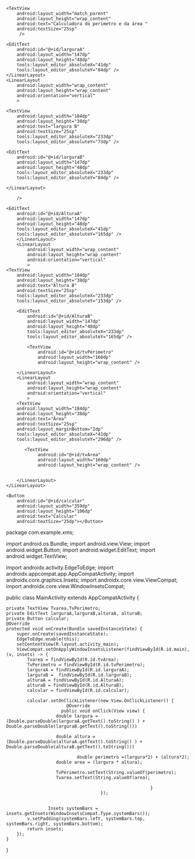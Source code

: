 <?xml version="1.0" encoding="utf-8"?>
<LinearLayout
    xmlns:android="http://schemas.android.com/apk/res/android"
    xmlns:app="http://schemas.android.com/apk/res-auto"
    xmlns:tools="http://schemas.android.com/tools"
    android:id="@+id/main"
    android:layout_width="match_parent"
    android:layout_height="match_parent"
    tools:context=".MainActivity"
    android:orientation="vertical"
    android:layout_margin="10dp"
    >

    <TextView
        android:layout_width="match_parent"
        android:layout_height="wrap_content"
        android:text="Calculadora do perimetro e da área "
        android:textSize="25sp"
         />

<LinearLayout
    android:layout_width="wrap_content"
    android:layout_height="wrap_content"
    android:orientation="horizontal"
    >
    <LinearLayout
        android:layout_width="wrap_content"
        android:layout_height="wrap_content"
        android:orientation="vertical"
        >
    <TextView
        android:layout_width="184dp"
        android:layout_height="38dp"
        android:text="largura A"
        android:textSize="25sp"
        tools:layout_editor_absoluteX="41dp"
        tools:layout_editor_absoluteY="73dp" />

    <EditText
        android:id="@+id/larguraA"
        android:layout_width="147dp"
        android:layout_height="48dp"
        tools:layout_editor_absoluteX="41dp"
        tools:layout_editor_absoluteY="84dp" />
    </LinearLayout>
    <LinearLayout
        android:layout_width="wrap_content"
        android:layout_height="wrap_content"
        android:orientation="vertical"
        >

    <TextView
        android:layout_width="184dp"
        android:layout_height="38dp"
        android:text="largura B"
        android:textSize="25sp"
        tools:layout_editor_absoluteX="233dp"
        tools:layout_editor_absoluteY="73dp" />

    <EditText
        android:id="@+id/larguraB"
        android:layout_width="147dp"
        android:layout_height="48dp"
        tools:layout_editor_absoluteX="233dp"
        tools:layout_editor_absoluteY="84dp" />

    </LinearLayout>
</LinearLayout>
    <LinearLayout
        android:layout_width="wrap_content"
        android:layout_height="wrap_content"
        android:orientation="horizontal"
        >
        <LinearLayout
            android:layout_width="wrap_content"
            android:layout_height="wrap_content"
            android:orientation="vertical"
            >
    <TextView
        android:layout_width="184dp"
        android:layout_height="38dp"
        android:text="Altura A"
        android:textSize="25sp"
        tools:layout_editor_absoluteX="41dp"
        tools:layout_editor_absoluteY="153dp"

        />

    <EditText
        android:id="@+id/AlturaA"
        android:layout_width="147dp"
        android:layout_height="48dp"
        tools:layout_editor_absoluteX="41dp"
        tools:layout_editor_absoluteY="165dp" />
        </LinearLayout>
        <LinearLayout
            android:layout_width="wrap_content"
            android:layout_height="wrap_content"
            android:orientation="vertical"
            >
    <TextView
        android:layout_width="184dp"
        android:layout_height="38dp"
        android:text="Altura B"
        android:textSize="25sp"
        tools:layout_editor_absoluteX="233dp"
        tools:layout_editor_absoluteY="153dp" />

        <EditText
            android:id="@+id/AlturaB"
            android:layout_width="147dp"
            android:layout_height="48dp"
            tools:layout_editor_absoluteX="233dp"
            tools:layout_editor_absoluteY="165dp" />

</LinearLayout>
    </LinearLayout>
    <LinearLayout
        android:layout_width="wrap_content"
        android:layout_height="wrap_content"
        android:orientation="horizontal"
        >
        <LinearLayout
            android:layout_width="wrap_content"
            android:layout_height="wrap_content"
            android:orientation="vertical"
            >
    <TextView
        android:layout_width="184dp"
        android:layout_height="38dp"
        android:text="Perimetro"
        android:textSize="25sp"
        android:layout_marginBottom="2dp"
        tools:layout_editor_absoluteX="41dp"
        tools:layout_editor_absoluteY="236dp" />


            <TextView
                android:id="@+id/tvPerimetro"
                android:layout_width="160dp"
                android:layout_height="wrap_content" />

        </LinearLayout>
        <LinearLayout
            android:layout_width="wrap_content"
            android:layout_height="wrap_content"
            android:orientation="vertical"
            >
        <TextView
        android:layout_width="184dp"
        android:layout_height="38dp"
        android:text="Àrea"
        android:textSize="25sp"
        android:layout_marginBottom="2dp"
        tools:layout_editor_absoluteX="41dp"
        tools:layout_editor_absoluteY="296dp" />

           <TextView
                android:id="@+id/tvArea"
                android:layout_width="160dp"
                android:layout_height="wrap_content" />


        </LinearLayout>
    </LinearLayout>

    <Button
        android:id="@+id/calcular"
        android:layout_width="359dp"
        android:layout_height="106dp"
        android:text="Calcular"
        android:textSize="25dp"></Button>
</LinearLayout>




package com.example.xms;

import android.os.Bundle;
import android.view.View;
import android.widget.Button;
import android.widget.EditText;
import android.widget.TextView;

import androidx.activity.EdgeToEdge;
import androidx.appcompat.app.AppCompatActivity;
import androidx.core.graphics.Insets;
import androidx.core.view.ViewCompat;
import androidx.core.view.WindowInsetsCompat;

public class MainActivity extends AppCompatActivity {

    private TextView Tvarea,TvPerimetro;
    private EditText larguraA,larguraB,alturaA, alturaB;
    private Button calcular;
    @Override
    protected void onCreate(Bundle savedInstanceState) {
        super.onCreate(savedInstanceState);
        EdgeToEdge.enable(this);
        setContentView(R.layout.activity_main);
        ViewCompat.setOnApplyWindowInsetsListener(findViewById(R.id.main), (v, insets) -> {
            Tvarea = findViewById(R.id.tvArea);
            TvPerimetro = findViewById(R.id.tvPerimetro);
            larguraA = findViewById(R.id.larguraA);
            larguraB =  findViewById(R.id.larguraB);
            alturaA = findViewById(R.id.AlturaA);
            alturaB = findViewById(R.id.AlturaB);
            calcular = findViewById(R.id.calcular);

            calcular.setOnClickListener(new View.OnClickListener() {
                           @Override
                         public void onClick(View view) {
                       double largura = (Double.parseDouble(larguraA.getText().toString() ) + Double.parseDouble(larguraB.getText().toString()))

                       double altura = (Double.parseDouble(alturaA.getText().toString() ) + Double.parseDouble(alturaB.getText().toString()))

                               double perimetro =(largura*2) + (altura*2);
                       double area = (largura * altura);

                       TvPerimetro.setText(String.valueOf(perimetro);
                       Tvarea.setText(String.valueOf(area);

                                                           }
                                        });


                    Insets systemBars = insets.getInsets(WindowInsetsCompat.Type.systemBars());
            v.setPadding(systemBars.left, systemBars.top, systemBars.right, systemBars.bottom);
            return insets;
        });
    }
}
